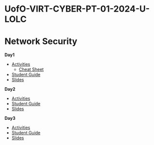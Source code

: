 # UofO-VIRT-CYBER-PT-01-2024-U-LOLC


# Network Security

**__Day1__**
- [Activities](https://git.bootcampcontent.com/University-of-Oregon/UofO-VIRT-CYBER-PT-01-2024-U-LOLC/-/tree/main/11-Network-Security/1/Activities?ref_type=heads)
    - [Cheat Sheet](https://git.bootcampcontent.com/University-of-Oregon/UofO-VIRT-CYBER-PT-01-2024-U-LOLC/-/blob/main/11-Network-Security/1/CheatSheet.md?ref_type=heads)
- [Student Guide](https://git.bootcampcontent.com/University-of-Oregon/UofO-VIRT-CYBER-PT-01-2024-U-LOLC/-/blob/main/11-Network-Security/1/StudentGuide.md?ref_type=heads)
- [Slides](https://docs.google.com/presentation/d/1SE9SQtZelhypP_U7mM93WkgwDNOEv9oyfsUdPc31mZU/edit)

**__Day2__**
- [Activities](https://git.bootcampcontent.com/University-of-Oregon/UofO-VIRT-CYBER-PT-01-2024-U-LOLC/-/tree/main/11-Network-Security/2/Activities?ref_type=heads)
- [Student Guide](https://git.bootcampcontent.com/University-of-Oregon/UofO-VIRT-CYBER-PT-01-2024-U-LOLC/-/blob/main/11-Network-Security/2/StudentGuide.md?ref_type=heads)
- [Slides](https://docs.google.com/presentation/d/1Pd55jWifT2gLTugCxhdS_wvfaDSfiAYXmcJeLUTwWak/edit#slide=id.g4789b2c72f_0_6)

**__Day3__**
- [Activities](https://git.bootcampcontent.com/University-of-Oregon/UofO-VIRT-CYBER-PT-01-2024-U-LOLC/-/tree/main/11-Network-Security/3/Activities?ref_type=heads)
- [Student Guide](https://git.bootcampcontent.com/University-of-Oregon/UofO-VIRT-CYBER-PT-01-2024-U-LOLC/-/blob/main/11-Network-Security/3/StudentGuide.md?ref_type=heads)
- [Slides](https://docs.google.com/presentation/d/1fcrK8CDI7JVia3uWXvKfkRnIUGns7TfwYzvmuhY80bE/edit)



